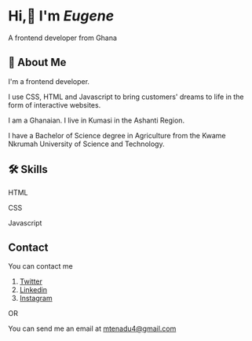 
<h1>Hi,👋 I'm <i>Eugene</i></h1>

<p>A frontend developer from Ghana</p>



## 🚀 About Me
I'm a frontend developer.

I use CSS, HTML and Javascript to bring customers' dreams to life in  the form of interactive websites.

I am a Ghanaian. I live in Kumasi in the Ashanti Region.

I have a Bachelor of Science degree in Agriculture from the Kwame Nkrumah University of Science and Technology.


## 🛠 Skills
HTML

CSS 

Javascript


## Contact

<p>You can contact me</p>

<ol>
<li><a href="http://twitter.com/ME_Tenadu">Twitter</a></li>
<li><a href="http://linkedin.com/in/eugene-tenadu-211715195">Linkedin</a></li>
<li><a href="http://instagram.com/metenadu_4">Instagram</a></li>
</ol>

OR 

You can send me an email at mtenadu4@gmail.com



